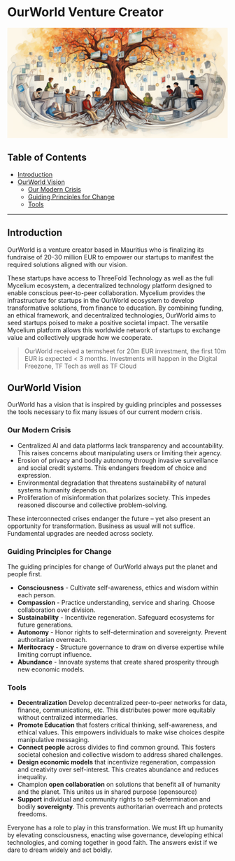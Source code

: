 <h1> OurWorld Venture Creator </h1>

![](img/ourworld.png)

<h2> Table of Contents </h2>

- [Introduction](#introduction)
- [OurWorld Vision](#ourworld-vision)
  - [Our Modern Crisis](#our-modern-crisis)
  - [Guiding Principles for Change](#guiding-principles-for-change)
  - [Tools](#tools)

***

## Introduction

OurWorld is a venture creator based in Mauritius who is finalizing its fundraise of 20-30 million EUR to empower our startups to manifest the required solutions aligned with our vision. 

These startups have access to ThreeFold Technology as well as the full Mycelium ecosystem, a decentralized technology platform designed to enable conscious peer-to-peer collaboration. Mycelium provides the infrastructure for startups in the OurWorld ecosystem to develop transformative solutions, from finance to education. By combining funding, an ethical framework, and decentralized technologies, OurWorld aims to seed startups poised to make a positive societal impact. The versatile Mycelium platform allows this worldwide network of startups to exchange value and collectively upgrade how we cooperate.

> OurWorld received a termsheet for 20m EUR investment, the first 10m EUR is expected < 3 months. Investments will happen in the Digital Freezone, TF Tech as well as TF Cloud

## OurWorld Vision

OurWorld has a vision that is inspired by guiding principles and possesses the tools necessary to fix many issues of our current modern crisis.

### Our Modern Crisis

* Centralized AI and data platforms lack transparency and accountability. 
This raises concerns about manipulating users or limiting their agency.
* Erosion of privacy and bodily autonomy through invasive surveillance and social credit systems. This endangers freedom of choice and expression.
* Environmental degradation that threatens sustainability of natural systems humanity depends on.
* Proliferation of misinformation that polarizes society. This impedes reasoned discourse and collective problem-solving.

These interconnected crises endanger the future – yet also present an opportunity for transformation. Business as usual will not suffice. Fundamental upgrades are needed across society.

### Guiding Principles for Change 

The guiding principles for change of OurWorld always put the planet and people first.

* **Consciousness** - Cultivate self-awareness, ethics and wisdom within each person.
* **Compassion** - Practice understanding, service and sharing. Choose collaboration over division. 
* **Sustainability** - Incentivize regeneration. Safeguard ecosystems for future generations. 
* **Autonomy** - Honor rights to self-determination and sovereignty. Prevent authoritarian overreach.
* **Meritocracy** - Structure governance to draw on diverse expertise while limiting corrupt influence.
* **Abundance** - Innovate systems that create shared prosperity through new economic models. 


### Tools

* **Decentralization** Develop decentralized peer-to-peer networks for data, finance, communications, etc. This distributes power more equitably without centralized intermediaries.
* **Promote Education** that fosters critical thinking, self-awareness, and ethical values. This empowers individuals to make wise choices despite manipulative messaging.
* **Connect people** across divides to find common ground. This fosters societal cohesion and collective wisdom to address shared challenges.
* **Design economic models** that incentivize regeneration, compassion and creativity over self-interest. This creates abundance and reduces inequality.
* Champion **open collaboration** on solutions that benefit all of humanity and the planet. This unites us in shared purpose (opensource)
* **Support** individual and community rights to self-determination and bodily **sovereignty**. This prevents authoritarian overreach and protects freedoms.

Everyone has a role to play in this transformation. We must lift up humanity by elevating consciousness, enacting wise governance, developing ethical technologies, and coming together in good faith. The answers exist if we dare to dream widely and act boldly.


